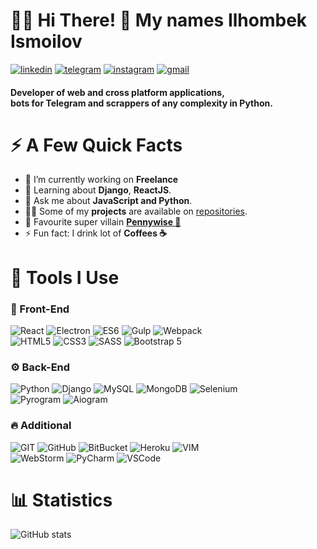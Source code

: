 # 👨‍💻 Hi There! 👋 My names Ilhombek Ismoilov
[![linkedin](https://img.shields.io/badge/@ilhombek_ismoilov-000?style=for-the-badge&logo=linkedin&logoColor=blue)](https://www.linkedin.com/in/ilhombek-ismoilov/)
[![telegram](https://img.shields.io/badge/@dev_ismoilov-000?style=for-the-badge&logo=telegram)](https://t.me/dev_ismoilov)
[![instagram](https://img.shields.io/badge/@dev_ismoilov-000?style=for-the-badge&logo=instagram)](https://www.instagram.com/dev_ismoilov/)
[![gmail](https://img.shields.io/badge/devismoilov@gmail.com-000?style=for-the-badge&logo=gmail)](mailto:devismoilov@gmail.com)

#### Developer of web and cross platform applications, <br/> bots for Telegram and scrappers of any complexity in Python.

# ⚡️ A Few Quick Facts
* 🔭 I’m currently working on <strong>Freelance</strong>
* 🌱 Learning about <strong>Django</strong>, <strong>ReactJS</strong>.
* 💬 Ask me about <strong>JavaScript and Python</strong>.
* 👨‍💻 Some of my <strong>projects</strong> are available on <a href="https://github.com/devismoilov?tab=repositories">repositories</a>.
* 🦹 Favourite super villain [<strong>Pennywise 🤡</strong>](https://en.wikipedia.org/wiki/It_(character))
* ⚡ Fun fact: I drink lot of <strong>Coffees ☕</strong>

# 🚀 Tools I Use
### 📰 Front-End

![React](https://img.shields.io/badge/REACT-000?style=for-the-badge&logo=REACT)
![Electron](https://img.shields.io/badge/Electron-000?style=for-the-badge&logo=Electron)
![ES6](https://img.shields.io/badge/JavaScript-000?style=for-the-badge&logo=JavaScript&logoColor=yellow)
![Gulp](https://img.shields.io/badge/Gulp-000?style=for-the-badge&logo=Gulp)
![Webpack](https://img.shields.io/badge/Webpack-000?style=for-the-badge&logo=Webpack)
<br/>
![HTML5](https://img.shields.io/badge/HTML-000?style=for-the-badge&logo=HTML5)
![CSS3](https://img.shields.io/badge/CSS-000?style=for-the-badge&logo=CSS3&logoColor=blue)
![SASS](https://img.shields.io/badge/SASS-000?style=for-the-badge&logo=SASS)
![Bootstrap 5](https://img.shields.io/badge/Bootstrap-000?style=for-the-badge&logo=Bootstrap)

### ⚙️ Back-End

![Python](https://img.shields.io/badge/Python-000?style=for-the-badge&logo=Python)
![Django](https://img.shields.io/badge/Django-000?style=for-the-badge&logo=Django)
![MySQL](https://img.shields.io/badge/MySQL-000?style=for-the-badge&logo=MySQL)
![MongoDB](https://img.shields.io/badge/MongoDB-000?style=for-the-badge&logo=MongoDB)
![Selenium](https://img.shields.io/badge/Selenium-000?style=for-the-badge&logo=Selenium)
<br/>
![Pyrogram](https://img.shields.io/badge/Pyrogram-000?style=for-the-badge&logo=Python)
![Aiogram](https://img.shields.io/badge/Aiogram-000?style=for-the-badge&logo=Python)

### 🔥 Additional

![GIT](https://img.shields.io/badge/git-000?style=for-the-badge&logo=git)
![GitHub](https://img.shields.io/badge/github-000?style=for-the-badge&logo=GitHub)
![BitBucket](https://img.shields.io/badge/bitbucket-000?style=for-the-badge&logo=BitBucket)
![Heroku](https://img.shields.io/badge/heroku-000?style=for-the-badge&logo=Heroku&logoColor=violet)
![VIM](https://img.shields.io/badge/vim-000?style=for-the-badge&logo=Vim&logoColor=green)
<br/>
![WebStorm](https://img.shields.io/badge/webstorm-000?style=for-the-badge&logo=WebStorm&logoColor=blue)
![PyCharm](https://img.shields.io/badge/pycharm-000?style=for-the-badge&logo=PyCharm&logoColor=green)
![VSCode](https://img.shields.io/badge/vscode-000?style=for-the-badge&logo=visual-studio-code&logoColor=blue)


# 📊 Statistics

![GitHub stats](https://github-readme-stats.vercel.app/api?username=devismoilov&show_icons=true&theme=dracula)
